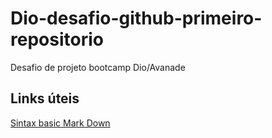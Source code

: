 # Dio-desafio-github-primeiro-repositorio
Desafio de projeto bootcamp Dio/Avanade
## Links úteis
[Sintax basic Mark Down](https://www.markdownguide.org/basic-syntax/)
